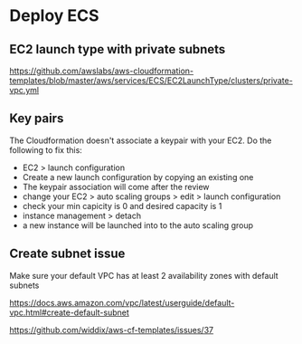 # Deploy ECS

## EC2 launch type with private subnets 

https://github.com/awslabs/aws-cloudformation-templates/blob/master/aws/services/ECS/EC2LaunchType/clusters/private-vpc.yml

## Key pairs

The Cloudformation doesn't associate a keypair with your EC2. Do the following to fix this:

- EC2 > launch configuration
- Create a new launch configuration by copying an existing one
- The keypair association will come after the review
- change your EC2 > auto scaling groups > edit > launch configuration
- check your min capicity is 0 and desired capacity is 1
- instance management > detach 
- a new instance will be launched into to the auto scaling group

## Create subnet issue
Make sure your default VPC has at least 2 availability zones with default subnets

https://docs.aws.amazon.com/vpc/latest/userguide/default-vpc.html#create-default-subnet

https://github.com/widdix/aws-cf-templates/issues/37
